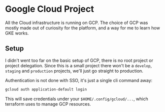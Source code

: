 # Google Cloud Project

All the Cloud infrastructure is running on GCP. The choice of GCP was mostly made out of curiosity for the platform,
and a way for me to learn how GKE works.

## Setup

I didn't went too far on the basic setup of GCP, there is no root project or project delegation.
Since this is a small project there won't be a `develop`, `staging` and `production` projects, we'll just go straight to production.

Authentication is not done with SSO, it's just a single cli command away:

```sh
gcloud auth application-default login
```

This will save credentials under your `$HOME/.config/gcloud/...`, which terraform uses to manage GCP resources.
